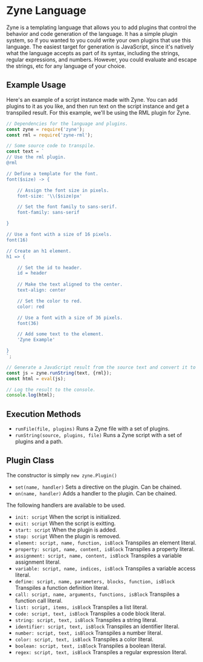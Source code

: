 # Zyne Language
Zyne is a templating language that allows you to add plugins that control the behavior and code generation of the language. It has a simple plugin system, so if you wanted to you could write your own plugins that use this language. The easiest target for generation is JavaScript, since it's natively what the language accepts as part of its syntax, including the strings, regular expressions, and numbers. However, you could evaluate and escape the strings, etc for any language of your choice.

## Example Usage
Here's an example of a script instance made with Zyne. You can add plugins to it as you like, and then run text on the script instance and get a transpiled result. For this example, we'll be using the RML plugin for Zyne.
```js
// Dependencies for the language and plugins.
const zyne = require('zyne');
const rml = require('zyne-rml');

// Some source code to transpile.
const text = `
// Use the rml plugin.
@rml

// Define a template for the font.
font($size) -> {

	// Assign the font size in pixels.
	font-size: '\\($size)px'

	// Set the font family to sans-serif.
	font-family: sans-serif

}

// Use a font with a size of 16 pixels.
font(16)

// Create an h1 element.
h1 => {

	// Set the id to header.
	id = header
	
	// Make the text aligned to the center.
	text-align: center

	// Set the color to red.
	color: red

	// Use a font with a size of 36 pixels.
	font(36)

	// Add some text to the element.
	'Zyne Example'

}
`;

// Generate a JavaScript result from the source text and convert it to HTML.
const js = zyne.runString(text, {rml});
const html = eval(js);

// Log the result to the console.
console.log(html);
```

## Execution Methods
* `runFile(file, plugins)` Runs a Zyne file with a set of plugins.  
* `runString(source, plugins, file)` Runs a Zyne script with a set of plugins and a path.  

## Plugin Class
The constructor is simply `new zyne.Plugin()`

* `set(name, handler)` Sets a directive on the plugin. Can be chained.  
* `on(name, handler)` Adds a handler to the plugin. Can be chained.  

The following handlers are available to be used.

* `init: script` When the script is initialized.  
* `exit: script` When the script is exitting.  
* `start: script` When the plugin is added.  
* `stop: script` When the plugin is removed.  
* `element: script, name, function, isBlock` Transpiles an element literal.  
* `property: script, name, content, isBlock` Transpiles a property literal.  
* `assignment: script, name, content, isBlock` Transpiles a variable assignment literal.  
* `variable: script, name, indices, isBlock` Transpiles a variable access literal.  
* `define: script, name, parameters, blocks, function, isBlock` Transpiles a function definition literal.  
* `call: script, name, arguments, functions, isBlock` Transpiles a function call literal.  
* `list: script, items, isBlock` Transpiles a list literal.  
* `code: script, text, isBlock` Transpiles a code block literal.  
* `string: script, text, isBlock` Transpiles a string literal.  
* `identifier: script, text, isBlock` Transpiles an identifier literal.  
* `number: script, text, isBlock` Transpiles a number literal.  
* `color: script, text, isBlock` Transpiles a color literal.  
* `boolean: script, text, isBlock` Transpiles a boolean literal.  
* `regex: script, text, isBlock` Transpiles a regular expression literal.  